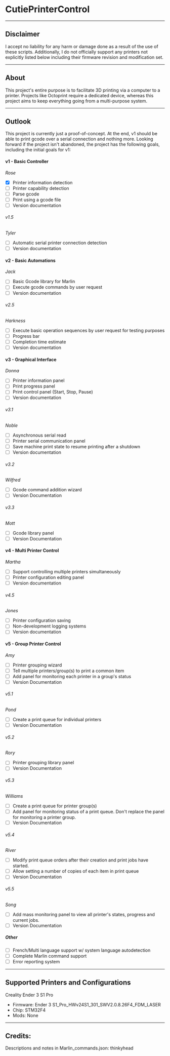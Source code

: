 # CutiePrinterControl
---

## Disclaimer

I accept no liability for any harm or damage done as a result of the use of these scripts. Additionally, I do not officially support any printers not explicitly listed below including their firmware revision and modification set.

---

## About

This project's entire purpose is to facilitate 3D printing via a computer to a printer. Projects like Octoprint require a dedicated device, whereas this project aims to keep everything going from a multi-purpose system.

---

## Outlook

This project is currently just a proof-of-concept. At the end, v1 should be able to print gcode over a serial connection and nothing more. Looking forward if the project isn't abandoned, the project has the following goals, including the initial goals for v1:

#### v1 - Basic Controller
*Rose*

- [x] Printer information detection
- [ ] Printer capability detection
- [ ] Parse gcode
- [ ] Print using a gcode file
- [ ] Version documentation

###### v1.5
*Tyler*

- [ ] Automatic serial printer connection detection
- [ ] Version documentation

#### v2 - Basic Automations
*Jack*

- [ ] Basic Gcode library for Marlin
- [ ] Execute gcode commands by user request
- [ ] Version documentation

###### v2.5
*Harkness*

- [ ] Execute basic operation sequences by user request for testing purposes
- [ ] Progress bar
- [ ] Completion time estimate
- [ ] Version documentation

#### v3 - Graphical Interface
*Donna*

- [ ] Printer information panel
- [ ] Print progress panel
- [ ] Print control panel (Start, Stop, Pause)
- [ ] Version documentation

###### v3.1
*Noble*

- [ ] Asynchronous serial read
- [ ] Printer serial communication panel
- [ ] Save machine print state to resume printing after a shutdown
- [ ] Version documentation

###### v3.2
*Wilfred*

- [ ] Gcode command addition wizard
- [ ] Version Documentation

###### v3.3
*Mott*

- [ ] Gcode library panel
- [ ] Version Documentation

#### v4 - Multi Printer Control
*Martha*

- [ ] Support controlling multiple printers simultaneously
- [ ] Printer configuration editing panel
- [ ] Version documentation

###### v4.5
*Jones*

- [ ] Printer configuration saving
- [ ] Non-development logging systems
- [ ] Version documentation

#### v5 - Group Printer Control
*Amy*

- [ ] Printer grouping wizard
- [ ] Tell multiple printers/group(s) to print a common item
- [ ] Add panel for monitoring each printer in a group's status
- [ ] Version Documentation

###### v5.1
*Pond*

- [ ] Create a print queue for individual printers
- [ ] Version Documentation

###### v5.2
*Rory*

- [ ] Printer grouping library panel
- [ ] Version Documentation

###### v5.3
*Williams*

- [ ] Create a print queue for printer group(s)
- [ ] Add panel for monitoring status of a print queue. Don't replace the panel for monitoring a printer group.
- [ ] Version Documentation

###### v5.4
*River*

- [ ] Modify print queue orders after their creation and print jobs have started.
- [ ] Allow setting a number of copies of each item in print queue
- [ ] Version Documentation

###### v5.5
*Song*

- [ ] Add mass monitoring panel to view all printer's states, progress and current jobs.
- [ ] Version Documentation

##### Other

- [ ] French/Multi language support w/ system language autodetection
- [ ] Complete Marlin command support
- [ ] Error reporting system

---

## Supported Printers and Configurations

Creality Ender 3 S1 Pro
- Firmware: Ender 3 S1_Pro_HWv24S1_301_SWV2.0.8.26F4_FDM_LASER
- Chip: STM32F4
- Mods: None

---

## Credits:

Descriptions and notes in Marlin_commands.json: thinkyhead